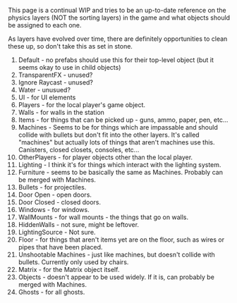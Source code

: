 This page is a continual WIP and tries to be an up-to-date reference on the physics layers (NOT the sorting layers) in the game and what objects should be assigned to each one.

As layers have evolved over time, there are definitely opportunities to clean these up, so don't take this as set in stone.

1. Default - no prefabs should use this for their top-level object (but it seems okay to use in child objects)
2. TransparentFX - unused?
3. Ignore Raycast - unused?
4. Water - unusued?
5. UI - for UI elements
6. Players - for the local player's game object.
7. Walls - for walls in the station
8. Items - for things that can be picked up - guns, ammo, paper, pen, etc...
9. Machines - Seems to be for things which are impassable and should collide with bullets but don't fit into the other layers. It's called "machines" but actually lots of things that aren't machines use this. Canisters, closed closets, consoles, etc...
10. OtherPlayers - for player objects other than the local player.
11. Lighting - I think it's for things which interact with the lighting system.
12. Furniture - seems to be basically the same as Machines. Probably can be merged with Machines.
13. Bullets - for projectiles.
14. Door Open - open doors.
15. Door Closed - closed doors.
16. Windows - for windows.
17. WallMounts - for wall mounts - the things that go on walls.
18. HiddenWalls - not sure, might be leftover.
19. LightingSource - Not sure.
20. Floor - for things that aren't items yet are on the floor, such as wires or pipes that have been placed.
21. Unshootable Machines - just like machines, but doesn't collide with bullets. Currently only used by chairs.
22. Matrix - for the Matrix object itself.
23. Objects - doesn't appear to be used widely. If it is, can probably be merged with Machines.
24. Ghosts - for all ghosts.

